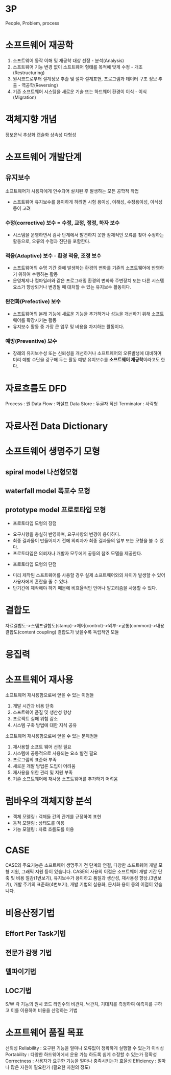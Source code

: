 # 3P
People, Problem, process

# 소프트웨어 재공학
1. 소프트웨어 동작 이해 및 재공학 대상 선정 - 분석(Analysis)
2. 소프트웨어 기능 변경 없이 소프트웨어 형태를 목적에 맞게 수정 - 개조(Restructuring)
3. 원시코드로부터 설계정보 추출 및 절차 설계표현, 프로그램과 데이터 구조 정보 추출 - 역공학(Reversing)
4. 기존 소프트웨어 시스템을 새로운 기술 또는 하드웨어 환경이 이식 - 이식(Migration)

# 객체지향 개념
정보은닉
추상화
캡슐화
상속성
다형성

# 소프트웨어 개발단계


## 유지보수
소프트웨어가 사용자에게 인수되어 설치된 후 발생하는 모든 공학적 작업
- 소프트웨어 유지보수를 용이하게 하려면 시험 용이성, 이해성, 수정용이성, 이식성 등이 고려
### 수정(corrective) 보수 = 수정, 교정, 정정, 하자 보수
- 시스템을 운영하면서 검사 단계에서 발견하지 못한 잠재적인 오류를 찾아 수정하는 활동으로, 오류의 수정과 진단을 포함한다.
### 적응(Adaptive) 보수 - 환경 적응, 조정 보수
- 소프트웨어의 수명 기간 중에 발생하는 환경의 변화를 기존의 소프트웨어에 반영하기 위하여 수행하는 활동
- 운영체제나 컴파일러와 같은 프로그래밍 환경의 변화와 주변장치 또는 다른 시스템 요소가 향상되거나 변경될 때 대처할 수 있는 유지보수 활동이다.
### 완전화(Prefective) 보수
- 소프트웨어의 본래 기능에 새로운 기능을 추가하거나 성능을 개선하기 위해 소프트웨어를 확장시키는 활동
- 유지보수 활동 중 가장 큰 업무 및 비용을 차지하는 활동이다.
### 예방(Preventive) 보수
- 장래의 유지보수성 또는 신뢰성을 개선하거나 소프트웨어의 오류발생에 대비하여 미리 예방 수단을 강구해 두는 활동
예방 유지보수를 **소프트웨어 재공학**이라고도 한다.


# 자료흐름도 DFD 
Process : 원
Data Flow : 화살표
Data Store : 두글자 직선
Terminator : 사각형


# 자료사전 Data Dictionary

# 소프트웨어 생명주기 모형
## spiral model 나선형모형
## waterfall model 폭포수 모형
## prototype model 프로토타입 모형
* 프로토타입 모형의 장점
- 요구사항을 충실히 반영하며, 요구사항의 변경이 용이하다.
- 최종 결과물이 만들어지기 전에 의뢰자가 최종 결과물의 일부 또는 모형을 볼 수 있다.
- 프로토타입은 의뢰자나 개발자 모두에게 공동의 참조 모델을 제공한다.

* 프로토타입 모형의 단점
- 미리 제작된 소프트웨어를 사용할 경우 실제 소프트웨어와의 차이가 발생할 수 있어 사용자에게 혼란을 줄 수 있다.
- 단기간에 제작해야 하기 때문에 비효율적인 언어나 알고리즘을 사용할 수 있다.

# 결합도
자료결합도->스탬프결합도(stamp)->제어(control)->외부->공통(common)->내용결합도(content coupling)
결합도가 낮을수록 독립적인 모듈

# 응집력

# 소프트웨어 재사용
소프트웨어 재사용함으로써 얻을 수 있는 이점들
1. 개발 시간과 비용 단축
2. 소프트웨어 품질 및 생산성 향상
3. 프로젝트 실패 위험 감소
4. 시스템 구축 방법에 대한 지식 공유


소프트웨어 재사용함으로써 얻을 수 있는 문제점들
1. 재사용할 소프트 웨어 선정 필요
2. 시스템에 공통적으로 사용되는 요소 발견 필요
3. 프로그램의 표준화 부족
4. 새로운 개발 방법론 도입이 어려움
5. 재사용을 위한 관리 및 지원 부족
6. 기존 소프트웨어에 재사용 소프트웨어를 추가하기 어려움

# 럼바우의 객체지향 분석
- 객체 모델링 : 객체들 간의 관계를 규정하여 표현
- 동적 모델링 : 상태도를 이용
- 기능 모델링 : 자료 흐름도를 이용

# CASE
CASE의 주요기능은 소프트웨어 생명주기 전 단계의 연결, 다양한 소프트웨어 개발 모형 지원, 그래픽 지원 등이 있습니다.
CASE의 사용의 이점은 소프트웨어 개발 기간 단축 및 비용 절감(1번보기), 유지보수가 용이하고 품질과 생산성, 재사용성 향상.(3번보기), 개발 주기의 표준화(4번보기), 개발 기법의 실용화, 문서화 용이 등의 이점이 있습니다.

# 비용산정기법
## Effort Per Task기법
## 전문가 감정 기법
## 델파이기법
## LOC기법
S/W 각 기능의 원시 코드 라인수의 비관치, 낙관치, 기대치를 측정하여 예측치를 구하고 이를 이용하여 비용을 산정하는 기법


# 소프트웨어 품질 목표
신뢰성 Reliability : 요구된 기능을 얼마나 오류없이 정확하게 실행할 수 있는가
이식성 Portability : 다양한 하드웨어에서 운용 가능 하도록 쉽게 수정할 수 있는가
정확성 Correctness : 사용자가 요구한 기능을 얼마나 충족시키는가
효율성 Efficiency  : 얼마나 많은 자원이 필요한가 (필요한 자원의 정도)
